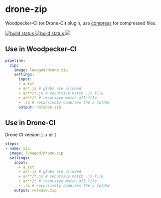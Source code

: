 # drone-zip
Woodpecker-CI (or Drone-CI)  plugin, use [compress](https://github.com/klauspost/compress) for compressed files.

<a href="https://github.com/loosheng/drone-zip/actions/workflows/release.yml">
  <img src="https://github.com/loosheng/drone-zip/actions/workflows/release.yml/badge.svg?tags=latest" alt="build status">
</a>
<a href="https://github.com/loosheng/drone-zip/actions/workflows/ci.yml">
  <img src="https://github.com/loosheng/drone-zip/actions/workflows/ci.yml/badge.svg?tags=latest" alt="build status">
</a>

  <a href="https://hub.docker.com/r/lunagod/drone-zip" title="Docker pulls">
    <img src="https://img.shields.io/docker/pulls/lunagod/drone-zip">
  </a>

## Use in Woodpecker-CI
```yaml
pipeline:
  zip:
    image: lunagod/drone-zip
    settings:
      input: 
      - a.txt
      - a/*.js # globs are allowed
      - a/**/*.js # recursive match .js file
      - a/**/* # recursive match all file
      - ./a # recursively compress the a folder
      output: release.zip
```
## Use in Drone-CI

Drone CI version `1.x` or `2`

```yaml
steps:
- name: zip
  image: lunagod/drone-zip
  settings:
    input: 
      - a.txt
      - a/*.js # globs are allowed
      - a/**/*.js # recursive match .js file
      - a/**/* # recursive match all file
      - ./a # recursively compress the a folder
    output: release.zip
```
